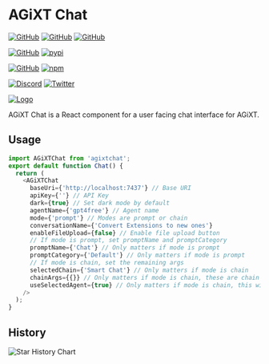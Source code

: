 # AGiXT Chat

[![GitHub](https://img.shields.io/badge/GitHub-AGiXT%20Core-blue?logo=github&style=plastic)](https://github.com/Josh-XT/AGiXT) [![GitHub](https://img.shields.io/badge/GitHub-AGiXT%20Hub-blue?logo=github&style=plastic)](https://github.com/AGiXT/hub) [![GitHub](https://img.shields.io/badge/GitHub-AGiXT%20NextJS%20Web%20UI-blue?logo=github&style=plastic)](https://github.com/AGiXT/nextjs)

[![GitHub](https://img.shields.io/badge/GitHub-AGiXT%20Python%20SDK-blue?logo=github&style=plastic)](https://github.com/AGiXT/python-sdk) [![pypi](https://img.shields.io/badge/pypi-AGiXT%20Python%20SDK-blue?logo=pypi&style=plastic)](https://pypi.org/project/agixtsdk/)

[![GitHub](https://img.shields.io/badge/GitHub-AGiXT%20TypeScript%20SDK-blue?logo=github&style=plastic)](https://github.com/AGiXT/typescript-sdk) [![npm](https://img.shields.io/badge/npm-AGiXT%20TypeScript%20SDK-blue?logo=npm&style=plastic)](https://www.npmjs.com/package/agixt)

[![Discord](https://img.shields.io/discord/1097720481970397356?label=Discord&logo=discord&logoColor=white&style=plastic&color=5865f2)](https://discord.gg/d3TkHRZcjD)
[![Twitter](https://img.shields.io/badge/Twitter-Follow_@Josh_XT-blue?logo=twitter&style=plastic)](https://twitter.com/Josh_XT)

[![Logo](https://josh-xt.github.io/AGiXT/images/AGiXT-gradient-flat.svg)](https://josh-xt.github.io/AGiXT/)

AGiXT Chat is a React component for a user facing chat interface for AGiXT.

## Usage

```javascript
import AGiXTChat from 'agixtchat';
export default function Chat() {
  return (
    <AGiXTChat
      baseUri={'http://localhost:7437'} // Base URI
      apiKey={''} // API Key
      dark={true} // Set dark mode by default
      agentName={'gpt4free'} // Agent name
      mode={'prompt'} // Modes are prompt or chain
      conversationName={'Convert Extensions to new ones'}
      enableFileUpload={false} // Enable file upload button
      // If mode is prompt, set promptName and promptCategory
      promptName={'Chat'} // Only matters if mode is prompt
      promptCategory={'Default'} // Only matters if mode is prompt
      // If mode is chain, set the remaining args
      selectedChain={'Smart Chat'} // Only matters if mode is chain
      chainArgs={{}} // Only matters if mode is chain, these are chain arg overrides
      useSelectedAgent={true} // Only matters if mode is chain, this will force the selected agent to run all chain steps
    />
  );
}
```

## History

![Star History Chart](https://api.star-history.com/svg?repos=Josh-XT/AGiXT&type=Dat)

